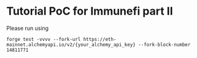 # Tutorial PoC for Immunefi part II

Please run using 
```
forge test -vvvv --fork-url https://eth-mainnet.alchemyapi.io/v2/{your_alchemy_api_key} --fork-block-number 14811771
```
